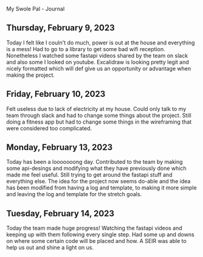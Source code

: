 My Swole Pal - Journal
## Thursday, February 9, 2023
Today I felt like I couln't do much, power is out at the house and everything is a mess! Had to go to a library to get some bad wifi reception. Nonetheless I watched some fastapi videos shared by the team on slack and also some I looked on youtube. Excalidraw is looking pretty legit and nicely formatted which will def give us an opportunity or advantage when making the project.

## Friday, February 10, 2023
Felt useless due to lack of electricity at my house. Could only talk to my team through slack and had to change some things about the project. Still doing a fitness app but had to change some things in the wireframing that were considered too complicated.

## Monday, February 13, 2023
Today has been a looooooong day. Contributed to the team by making some api-desings and modifying what they have previously done which made me feel useful. Still trying to get around the fastapi stuff and everything else. The idea for the project now seems do-able and the idea has been modified from having a log and template, to making it more simple and leaving the log and template for the stretch goals.

## Tuesday, February 14, 2023
Today the team made huge progress! Watching the fastapi videos and keeping up with them following every single step. Had some up and downs on where some certain code will be placed and how. A SEIR was able to help us out and shine a light on us. 
